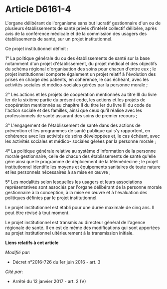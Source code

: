# Article D6161-4

L'organe délibérant de l'organisme sans but lucratif gestionnaire d'un ou de plusieurs établissements de santé privés
d'intérêt collectif délibère, après avis de la conférence médicale et de la commission des usagers des établissements de
santé, sur un projet institutionnel. 

Ce projet institutionnel définit : 

1° La politique générale du ou des établissements de santé sur la base notamment d'un projet d'établissement, du projet
médical et des objectifs du schéma régional d'organisation des soins pour chacun d'entre eux ; le projet institutionnel
comporte également un projet relatif à l'évolution des prises en charge des patients, en cohérence, le cas échéant, avec les
activités sociales et médico-sociales gérées par la personne morale ; 

2° Les actions et les projets de coopération mentionnés au titre III du livre Ier de la sixième partie du présent code, les
actions et les projets de coopération mentionnés au chapitre II du titre Ier du livre III du code de l'action sociale et des
familles, ainsi que ceux qu'il réalise avec les professionnels de santé assurant des soins de premier recours ; 

3° L'engagement de l'établissement de santé dans des actions de prévention et les programmes de santé publique qui s'y
rapportent, en cohérence avec les activités de soins développées et, le cas échéant, avec les activités sociales et médico-
sociales gérées par la personne morale ; 

4° La politique générale relative au système d'information de la personne morale gestionnaire, celle de chacun des
établissements de santé qu'elle gère ainsi que le programme de déploiement de la télémédecine ; le projet institutionnel
identifie les moyens et équipements sanitaires de toute nature et les personnels nécessaires à sa mise en œuvre ; 

5° Les modalités selon lesquelles les usagers et leurs associations représentatives sont associés par l'organe délibérant de
la personne morale gestionnaire à la conception, à la mise en œuvre et à l'évaluation des politiques définies par le projet
institutionnel. 

Le projet institutionnel est établi pour une durée maximale de cinq ans. Il peut être révisé à tout moment. 

Le projet institutionnel est transmis au directeur général de l'agence régionale de santé. Il en est de même des
modifications qui sont apportées au projet institutionnel ultérieurement à la transmission initiale.

**Liens relatifs à cet article**

_Modifié par_:

  - Décret n°2016-726 du 1er juin 2016 - art. 3

_Cité par_:

  - Arrêté du 12 janvier 2017 - art. 2 (V)
